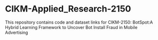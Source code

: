 # CIKM-Applied_Research-2150
This repository contains code and dataset links for CIKM-2150: BotSpot:A Hybrid Learning Framework to Uncover Bot Install Fraud in Mobile Advertising
